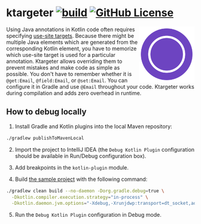 # ktargeter [![build](https://github.com/ktargeter/ktargeter/workflows/build/badge.svg)](https://github.com/ktargeter/ktargeter/actions?query=workflow%3Abuild) [![GitHub License](https://img.shields.io/badge/license-Apache%20License%202.0-blue.svg?style=flat)](https://www.apache.org/licenses/LICENSE-2.0)

<img src="logo.svg" align="right" width="150px" alt="ktargeter logo">

Using Java annotations in Kotlin code often requires specifying
[use-site targets](https://kotlinlang.org/docs/reference/annotations.html#annotation-use-site-targets).
Because there might be multiple Java elements which are generated from the corresponding Kotlin element,
you have to memorize which use-site target is used for a particular annotation. Ktargeter allows overriding
them to prevent mistakes and make code as simple as possible. You don't have to remember whether it is
`@get:Email`, `@field:Email`, or `@set:Email`. You can configure it in Gradle and use `@Email`
throughout your code. Ktargeter works during compilation and adds zero overhead in runtime.

## How to debug locally

1. Install Gradle and Kotlin plugins into the local Maven repository:
```sh
./gradlew publishToMavenLocal
```

2. Import the project to IntelliJ IDEA (the `Debug Kotlin Plugin` configuration
should be available in Run/Debug configuration box).

3. Add breakpoints in the `kotlin-plugin` module.

4. Build [the sample project](https://github.com/ktargeter/ktargeter-sample)
with the following command:
```sh
./gradlew clean build --no-daemon -Dorg.gradle.debug=true \
  -Dkotlin.compiler.execution.strategy="in-process" \
  -Dkotlin.daemon.jvm.options="-Xdebug,-Xrunjdwp:transport=dt_socket,address=5005,server=y,suspend=n"
```
5. Run the `Debug Kotlin Plugin` configuration in Debug mode.
